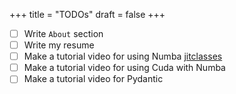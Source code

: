 +++
title = "TODOs"
draft = false
+++

-   [ ] Write `About` section
-   [ ] Write my resume
-   [ ] Make a tutorial video for using Numba [jitclasses](https://numba.pydata.org/numba-doc/latest/user/jitclass.html)
-   [ ] Make a tutorial video for using Cuda with Numba
-   [ ] Make a tutorial video for Pydantic
